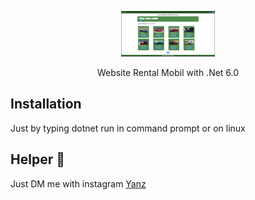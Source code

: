 <p align="center">
  <img src="https://raw.githubusercontent.com/Yanzz231/RentalMobil/Frontend/Images/Dashboard.png" width="150" />
</p>

<p align="center">Website Rental Mobil with .Net 6.0</p>

## Installation

Just by typing dotnet run in command prompt or on linux

## Helper 🤖

Just DM me with instagram [Yanz](https://www.instagram.com/iyanmikasa/)
